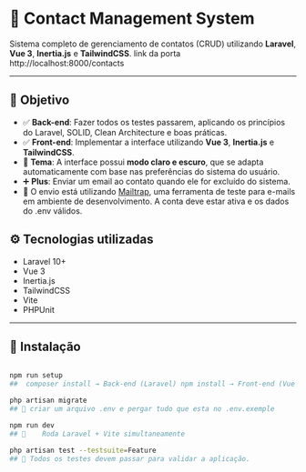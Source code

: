 # 📇 Contact Management System

Sistema completo de gerenciamento de contatos (CRUD) utilizando **Laravel**, **Vue 3**, **Inertia.js** e **TailwindCSS**.
link da porta http://localhost:8000/contacts

---

## 🎯 Objetivo

- ✅ **Back-end**: Fazer todos os testes passarem, aplicando os princípios do Laravel, SOLID, Clean Architecture e boas práticas.
- ✅ **Front-end**: Implementar a interface utilizando **Vue 3**, **Inertia.js** e **TailwindCSS**.
- 🎨 **Tema**: A interface possui **modo claro e escuro**, que se adapta automaticamente com base nas preferências do sistema do usuário.
- ➕ **Plus**: Enviar um email ao contato quando ele for excluído do sistema.
- 📌 O envio está utilizando [Mailtrap](https://mailtrap.io), uma ferramenta de teste para e-mails em ambiente de desenvolvimento. A conta deve estar ativa e os dados do .env válidos.

## ⚙️ Tecnologias utilizadas

- Laravel 10+
- Vue 3
- Inertia.js
- TailwindCSS
- Vite
- PHPUnit

---

## 🚀 Instalação

```bash

npm run setup
##  composer install → Back-end (Laravel) npm install → Front-end (Vue + Inertia)

php artisan migrate
## 🚀 criar um arquivo .env e pergar tudo que esta no .env.exemple

npm run dev
## 🚀 	Roda Laravel + Vite simultaneamente

php artisan test --testsuite=Feature
## 🚀 Todos os testes devem passar para validar a aplicação.
